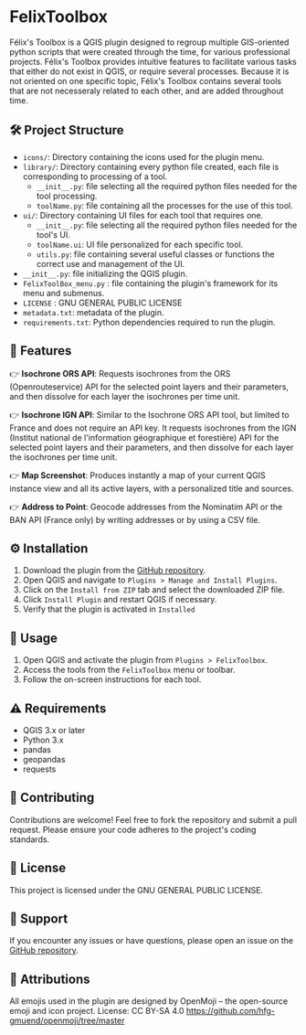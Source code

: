 # FelixToolbox

Félix's Toolbox is a QGIS plugin designed to regroup multiple GIS-oriented python scripts that were created through the time, for various professional projects. 
Félix's Toolbox provides intuitive features to facilitate various tasks that either do not exist in QGIS, or require several processes.
Because it is not oriented on one specific topic, Félix's Toolbox contains several tools that are not necesseraly related to each other, and are added throughout time.

## 🛠 Project Structure

- `icons/`: Directory containing the icons used for the plugin menu.
- `library/`: Directory containing every python file created, each file is corresponding to processing of a tool.
  - `__init__.py`: file selecting all the required python files needed for the tool processing.
  - `toolName.py`: file containing all the processes for the use of this tool.
- `ui/`: Directory containing UI files for each tool that requires one.
  - `__init__.py`: file selecting all the required python files needed for the tool's UI.
  - `toolName.ui`: UI file personalized for each specific tool.
  - `utils.py`: file containing several useful classes or functions the correct use and management of the UI.
- `__init__.py`: file initializing the QGIS plugin.
- `FelixToolBox_menu.py` : file containing the plugin's framework for its menu and submenus.
- `LICENSE` : GNU GENERAL PUBLIC LICENSE
- `metadata.txt`: metadata of the plugin.
- `requirements.txt`: Python dependencies required to run the plugin.

## 🎁 Features

👉 **Isochrone ORS API**: Requests isochrones from the ORS (Openrouteservice) API for the selected point layers and their parameters, and then dissolve for each layer the isochrones per time unit.

👉 **Isochrone IGN API**: Similar to the Isochrone ORS API tool, but limited to France and does not require an API key. It requests isochrones from the IGN (Institut national de l'information géographique et forestière) API for the selected point layers and their parameters, and then dissolve for each layer the isochrones per time unit.

👉 **Map Screenshot**: Produces instantly a map of your current QGIS instance view and all its active layers, with a personalized title and sources.

👉 **Address to Point**: Geocode addresses from the Nominatim API or the BAN API (France only) by writing addresses or by using a CSV file.

## ⚙️ Installation 

1. Download the plugin from the [GitHub repository](https://github.com/your-repo/FelixToolbox).
2. Open QGIS and navigate to `Plugins > Manage and Install Plugins`.
3. Click on the `Install from ZIP` tab and select the downloaded ZIP file.
4. Click `Install Plugin` and restart QGIS if necessary.
5. Verify that the plugin is activated in `Installed`

## 🌵 Usage

1. Open QGIS and activate the plugin from `Plugins > FelixToolbox`.
2. Access the tools from the `FelixToolbox` menu or toolbar.
3. Follow the on-screen instructions for each tool.

## ⚠️ Requirements

- QGIS 3.x or later
- Python 3.x
- pandas
- geopandas
- requests

## 🎉 Contributing

Contributions are welcome! Feel free to fork the repository and submit a pull request. Please ensure your code adheres to the project's coding standards. 

## 📜 License

This project is licensed under the GNU GENERAL PUBLIC LICENSE.

## 🔧 Support

If you encounter any issues or have questions, please open an issue on the [GitHub repository](https://github.com/EwStinky/FelixToolbox).

## 📢 Attributions

All emojis used in the plugin are designed by OpenMoji – the open-source emoji and icon project. License: CC BY-SA 4.0
https://github.com/hfg-gmuend/openmoji/tree/master


